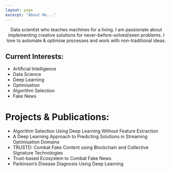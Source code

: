 ```yaml
---
layout: page
excerpt: "About Me..."
---
```

<p align="center">
    Data scientist who teaches machines for a living. I am passionate about implementing creative solutions for never-before-solved/seen problems. I love to automate & optimise processes and work with non-traditional ideas.
</p>

## Current Interests:

- Artificial Intelligence
- Data Science
- Deep Learning
- Optimisation
- Algorithm Selection
- Fake News


# Projects & Publications:

- <a style="text-decoration: none" href="https://dl.acm.org/doi/10.1145/3321707.3321845" target="_top">Algorithm Selection Using Deep Learning Without Feature Extraction</a>
- <a style="text-decoration: none" href="https://dl.acm.org/doi/10.1145/3377930.3390224" target="_top">A Deep Learning Approach to Predicting Solutions in Streaming Optimisation Domains</a>
- <a style="text-decoration: none" href="https://ieeexplore.ieee.org/document/9202590" target="_top">TRUSTD: Combat Fake Content using Blockchain and Collective Signature Technologies</a>
- <a style="text-decoration: none" href="https://ieeexplore.ieee.org/abstract/document/9169435" target="_top">Trust-based Ecosystem to Combat Fake News</a>
- <a style="text-decoration: none" href="https://github.com/MohamadALissa/Parkinson-s-disease-diagnosis-using-deep-learning/blob/master/MHD%20Rateb%20Alissa%20Poster.pdf" target="_top">Parkinson’s Disease Diagnosis Using Deep Learning</a>


